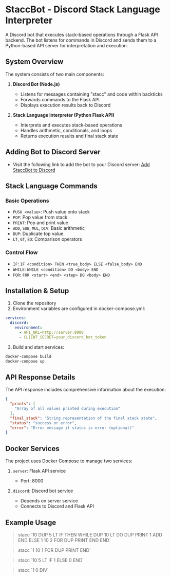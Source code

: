 # StaccBot - Discord Stack Language Interpreter

A Discord bot that executes stack-based operations through a Flask API backend. The bot listens for commands in Discord
and sends them to a Python-based API server for interpretation and execution.

## System Overview

The system consists of two main components:

1. **Discord Bot (Node.js)**
    - Listens for messages containing "stacc" and code within backticks
    - Forwards commands to the Flask API
    - Displays execution results back to Discord

2. **Stack Language Interpreter (Python Flask API)**
    - Interprets and executes stack-based operations
    - Handles arithmetic, conditionals, and loops
    - Returns execution results and final stack state

## Adding Bot to Discord Server

- Visit the following link to add the bot to your Discord
  server: [Add StaccBot to Discord](https://discord.com/oauth2/authorize?client_id=1312966708188938341)

## Stack Language Commands

### Basic Operations

- `PUSH <value>`: Push value onto stack
- `POP`: Pop value from stack
- `PRINT`: Pop and print value
- `ADD`, `SUB`, `MUL`, `DIV`: Basic arithmetic
- `DUP`: Duplicate top value
- `LT`, `GT`, `EQ`: Comparison operators

### Control Flow

- `IF`: `IF <condition> THEN <true_body> ELSE <false_body> END`
- `WHILE`: `WHILE <condition> DO <body> END`
- `FOR`: `FOR <start> <end> <step> DO <body> END`

## Installation & Setup

1. Clone the repository
2. Environment variables are configured in docker-compose.yml:

```yaml
services:
  discord:
    environment:
      - API_URL=http://server:8000
      - CLIENT_SECRET=your_discord_bot_token
```

3. Build and start services:

```bash
docker-compose build
docker-compose up
```

## API Response Details

The API response includes comprehensive information about the execution:

```json
{
  "prints": [
    "Array of all values printed during execution"
  ],
  "final_stack": "String representation of the final stack state",
  "status": "success or error",
  "error": "Error message if status is error (optional)"
}
```

## Docker Services

The project uses Docker Compose to manage two services:

1. `server`: Flask API service
    - Port: 8000

2. `discord`: Discord bot service
    - Depends on server service
    - Connects to Discord and Flask API

## Example Usage

> stacc \`10 DUP 5 LT IF THEN WHILE DUP 10 LT DO DUP PRINT 1 ADD END ELSE 1 10 2 FOR DUP PRINT END END`

> stacc \`1 10 1 FOR DUP PRINT END`

> stacc \`10 5 LT IF 1 ELSE 0 END`

> stacc \`1 0 DIV`